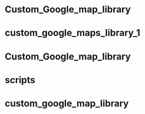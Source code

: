 # Custom_Google_map_library
# custom_google_maps_library_1
# Custom_Google_map_library
# scripts
# custom_google_map_library
